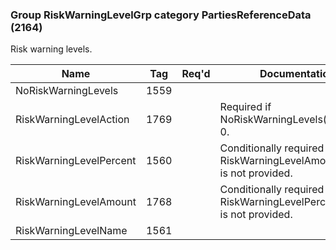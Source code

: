 ### Group RiskWarningLevelGrp category PartiesReferenceData (2164)

Risk warning levels.

| Name                    | Tag  | Req'd | Documentation                                                              |
|-------------------------|------|----------|----------------------------------------------------------------------------|
| NoRiskWarningLevels     | 1559 |       |                                                                            |
| RiskWarningLevelAction  | 1769 |       | Required if NoRiskWarningLevels(1559) > 0.                                 |
| RiskWarningLevelPercent | 1560 |       | Conditionally required when RiskWarningLevelAmount(1768) is not provided.  |
| RiskWarningLevelAmount  | 1768 |       | Conditionally required when RiskWarningLevelPercent(1560) is not provided. |
| RiskWarningLevelName    | 1561 |       |                                                                            |

